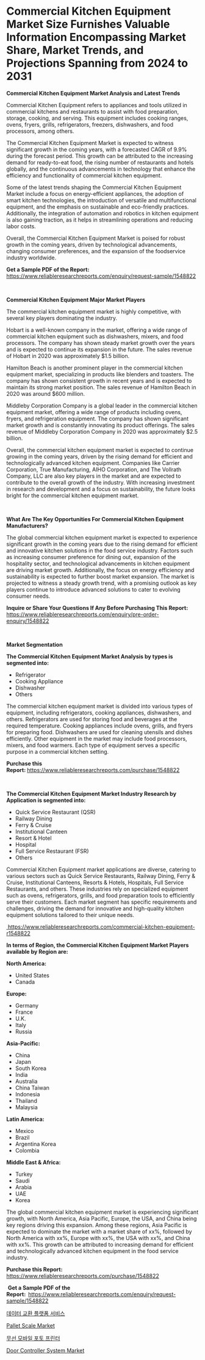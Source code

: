 <p><h1>Commercial Kitchen Equipment Market Size Furnishes Valuable Information Encompassing Market Share, Market Trends, and Projections Spanning from 2024 to 2031</h1></p><p><strong>Commercial Kitchen Equipment Market Analysis and Latest Trends</strong></p>
<p><p>Commercial Kitchen Equipment refers to appliances and tools utilized in commercial kitchens and restaurants to assist with food preparation, storage, cooking, and serving. This equipment includes cooking ranges, ovens, fryers, grills, refrigerators, freezers, dishwashers, and food processors, among others.</p><p>The Commercial Kitchen Equipment Market is expected to witness significant growth in the coming years, with a forecasted CAGR of 9.9% during the forecast period. This growth can be attributed to the increasing demand for ready-to-eat food, the rising number of restaurants and hotels globally, and the continuous advancements in technology that enhance the efficiency and functionality of commercial kitchen equipment.</p><p>Some of the latest trends shaping the Commercial Kitchen Equipment Market include a focus on energy-efficient appliances, the adoption of smart kitchen technologies, the introduction of versatile and multifunctional equipment, and the emphasis on sustainable and eco-friendly practices. Additionally, the integration of automation and robotics in kitchen equipment is also gaining traction, as it helps in streamlining operations and reducing labor costs.</p><p>Overall, the Commercial Kitchen Equipment Market is poised for robust growth in the coming years, driven by technological advancements, changing consumer preferences, and the expansion of the foodservice industry worldwide.</p></p>
<p><strong>Get a Sample PDF of the Report:&nbsp;</strong> <a href="https://www.reliableresearchreports.com/enquiry/request-sample/1548822">https://www.reliableresearchreports.com/enquiry/request-sample/1548822</a></p>
<p>&nbsp;</p>
<p><strong>Commercial Kitchen Equipment Major Market Players</strong></p>
<p><p>The commercial kitchen equipment market is highly competitive, with several key players dominating the industry. </p><p>Hobart is a well-known company in the market, offering a wide range of commercial kitchen equipment such as dishwashers, mixers, and food processors. The company has shown steady market growth over the years and is expected to continue its expansion in the future. The sales revenue of Hobart in 2020 was approximately $1.5 billion.</p><p>Hamilton Beach is another prominent player in the commercial kitchen equipment market, specializing in products like blenders and toasters. The company has shown consistent growth in recent years and is expected to maintain its strong market position. The sales revenue of Hamilton Beach in 2020 was around $600 million.</p><p>Middleby Corporation Company is a global leader in the commercial kitchen equipment market, offering a wide range of products including ovens, fryers, and refrigeration equipment. The company has shown significant market growth and is constantly innovating its product offerings. The sales revenue of Middleby Corporation Company in 2020 was approximately $2.5 billion.</p><p>Overall, the commercial kitchen equipment market is expected to continue growing in the coming years, driven by the rising demand for efficient and technologically advanced kitchen equipment. Companies like Carrier Corporation, True Manufacturing, AIHO Corporation, and The Vollrath Company, LLC are also key players in the market and are expected to contribute to the overall growth of the industry. With increasing investment in research and development and a focus on sustainability, the future looks bright for the commercial kitchen equipment market.</p></p>
<p>&nbsp;</p>
<p><strong>What Are The Key Opportunities For Commercial Kitchen Equipment Manufacturers?</strong></p>
<p><p>The global commercial kitchen equipment market is expected to experience significant growth in the coming years due to the rising demand for efficient and innovative kitchen solutions in the food service industry. Factors such as increasing consumer preference for dining out, expansion of the hospitality sector, and technological advancements in kitchen equipment are driving market growth. Additionally, the focus on energy efficiency and sustainability is expected to further boost market expansion. The market is projected to witness a steady growth trend, with a promising outlook as key players continue to introduce advanced solutions to cater to evolving consumer needs.</p></p>
<p><strong>Inquire or Share Your Questions If Any Before Purchasing This Report:</strong> <a href="https://www.reliableresearchreports.com/enquiry/pre-order-enquiry/1548822">https://www.reliableresearchreports.com/enquiry/pre-order-enquiry/1548822</a></p>
<p>&nbsp;</p>
<p><strong>Market Segmentation</strong></p>
<p><strong>The Commercial Kitchen Equipment Market Analysis by types is segmented into:</strong></p>
<p><ul><li>Refrigerator</li><li>Cooking Appliance</li><li>Dishwasher</li><li>Others</li></ul></p>
<p><p>The commercial kitchen equipment market is divided into various types of equipment, including refrigerators, cooking appliances, dishwashers, and others. Refrigerators are used for storing food and beverages at the required temperature. Cooking appliances include ovens, grills, and fryers for preparing food. Dishwashers are used for cleaning utensils and dishes efficiently. Other equipment in the market may include food processors, mixers, and food warmers. Each type of equipment serves a specific purpose in a commercial kitchen setting.</p></p>
<p><strong>Purchase this Report:&nbsp;</strong><a href="https://www.reliableresearchreports.com/purchase/1548822">https://www.reliableresearchreports.com/purchase/1548822</a></p>
<p>&nbsp;</p>
<p><strong>The Commercial Kitchen Equipment Market Industry Research by Application is segmented into:</strong></p>
<p><ul><li>Quick Service Restaurant (QSR)</li><li>Railway Dining</li><li>Ferry & Cruise</li><li>Institutional Canteen</li><li>Resort & Hotel</li><li>Hospital</li><li>Full Service Restaurant (FSR)</li><li>Others</li></ul></p>
<p><p>Commercial Kitchen Equipment market applications are diverse, catering to various sectors such as Quick Service Restaurants, Railway Dining, Ferry & Cruise, Institutional Canteens, Resorts & Hotels, Hospitals, Full Service Restaurants, and others. These industries rely on specialized equipment such as ovens, refrigerators, grills, and food preparation tools to efficiently serve their customers. Each market segment has specific requirements and challenges, driving the demand for innovative and high-quality kitchen equipment solutions tailored to their unique needs.</p></p>
<p><a href="https://www.reliableresearchreports.com/commercial-kitchen-equipment-r1548822">&nbsp;https://www.reliableresearchreports.com/commercial-kitchen-equipment-r1548822</a></p>
<p><strong>In terms of Region, the Commercial Kitchen Equipment Market Players available by Region are:</strong></p>
<p>
    <p> <strong> North America: </strong>
        <ul>
            <li>United States</li>
            <li>Canada</li>
        </ul>
        </p> 
    <p> <strong> Europe: </strong>
        <ul>
            <li>Germany</li>
            <li>France</li>
            <li>U.K.</li>
            <li>Italy</li>
            <li>Russia</li>
        </ul>
        </p> 
    <p> <strong> Asia-Pacific: </strong>
        <ul>
            <li>China</li>
            <li>Japan</li>
            <li>South Korea</li>
            <li>India</li>
            <li>Australia</li>
            <li>China Taiwan</li>
            <li>Indonesia</li>
            <li>Thailand</li>
            <li>Malaysia</li>
        </ul>
        </p> 
    <p> <strong> Latin America: </strong>
        <ul>
            <li>Mexico</li>
            <li>Brazil</li>
            <li>Argentina Korea</li>
            <li>Colombia</li>
        </ul>
        </p> 
    <p> <strong> Middle East & Africa: </strong>
        <ul>
            <li>Turkey</li>
            <li>Saudi</li>
            <li>Arabia</li>
            <li>UAE</li>
            <li>Korea</li>
        </ul>
    </p>
    </p>
<p><p>The global commercial kitchen equipment market is experiencing significant growth, with North America, Asia Pacific, Europe, the USA, and China being key regions driving this expansion. Among these regions, Asia Pacific is expected to dominate the market with a market share of xx%, followed by North America with xx%, Europe with xx%, the USA with xx%, and China with xx%. This growth can be attributed to increasing demand for efficient and technologically advanced kitchen equipment in the food service industry.</p></p>
<p><strong>Purchase this Report: </strong><a href="https://www.reliableresearchreports.com/purchase/1548822">https://www.reliableresearchreports.com/purchase/1548822</a></p>
<p>&nbsp;<strong>Get a Sample PDF of the Report:&nbsp;&nbsp;</strong><a href="https://www.reliableresearchreports.com/enquiry/request-sample/1548822">https://www.reliableresearchreports.com/enquiry/request-sample/1548822</a></p>
<p><strong></strong></p>
<p><p><a href="https://github.com/fernandotryO5lson96765/Market-Research-Report-List-1/blob/main/821499030708.md">데이터 교환 플랫폼 서비스</a></p><p><a href="https://github.com/johnbach50/Market-Research-Report-List-2/blob/main/pallet-scale-market.md">Pallet Scale Market</a></p><p><a href="https://github.com/CliftonFisher9067/Market-Research-Report-List-1/blob/main/742817030707.md">무선 모바일 포토 프린터</a></p><p><a href="https://github.com/pjcfca/Market-Research-Report-List-2/blob/main/door-controller-system-market.md">Door Controller System Market</a></p></p>